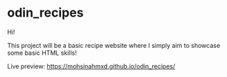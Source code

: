 # odin_recipes

Hi! 

This project will be a basic recipe website where I simply aim to showcase some basic HTML skills!

Live preview: https://mohsinahmxd.github.io/odin_recipes/